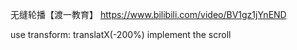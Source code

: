 


无缝轮播【渡一教育】
https://www.bilibili.com/video/BV1gz1jYnEND


use transform: translatX(-200%) implement the scroll